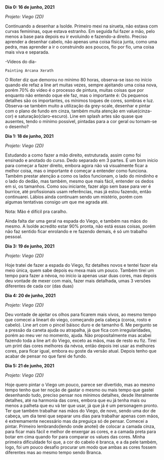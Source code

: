 **Dia 0: 16 de junho, 2021**

_Projeto: Viego (2D)_

Continuando a desenhar a Isolde. Primeiro mexi na sirueta, não estava com curvas femininas, oque estava estranho. Em seguida fui fazer a mão, pelo menos a base para depois eu ir evoluindo e fazendo-a direito.  Preciso aprender a desenhar cabelo, não apenas uma coisa física junta, como uma pedra, mas aprender a ir o construindo aos poucos, fio por fio, uma coisa mais viva e separada. 


-Vídeos do dia- 

    Painting Arcana Xerath

O Rioter diz que demorou no mínimo 80 horas, observa-se isso no início quando ele refaz a line art muitas vezes, sempre ajeitando uma coisa nova, porém 70% do vídeo é o processo de pintura, muitas coisas que por enquanto não entendo oque ele faz, mas o importante é: Os pequenos detalhes são os importantes, os mínimos toques de cores, sombras e luz. 
Observa-se também muito a utilização da grey-scale, desenhar e pintar com o plano de fundo em cinza, também muita atenção em value(cinza-cor) e saturação(claro-escuro). Line em splash artes são quase que ausentes, tendo o mínimo possível, pintadas para a cor geral ou tornam-se o desenho?  


 





**Dia 1: 18 de junho, 2021** 

_Projeto: Viego (2D)_

Estudando a como fazer a mão direito, estruturada, assim como foi ensinado e anotado do curso. Dedo separado em 3 partes. É um bom início para começar a fazer direito, embora agora não vá visualmente ficar a melhor coisa, mas o importante é começar a entender como funciona. Também prestar atenção a como os lados funcionam, o lado do mindinho e o lado do dedão, mas também, mesmo que mais fácil, entender os dedos em si, os tamanhos. Como sou iniciante, fazer algo sem base para ver é burrice, até profissionais usam referências, mas já estou fazendo, então continuarei. Lábios ainda continuam sendo um mistério, porém com algumas tentativas consigo um que me agrada até. 

Nota: Mão é difícil pra caralho. 

Ainda falta dar uma geral na espada do Viego, e também nas mãos do mesmo. A Isolde acredito estar 90% pronta, não está essas coisas, porém não faz sentido ficar enrolando e re fazendo demais, é só um trabalho pessoal. 


**Dia 3: 19 de junho, 2021** 

_Projeto: Viego (2D)_

Hoje tratei de fazer a espada do Viego, fiz detalhes novos e tentei fazer ela meio única, quem sabe depois eu mexa mais um pouco. Também tirei um tempo para fazer a névoa, no início ia apenas usar duas cores, mas depois deu vontade de mexer com mais, fazer mais detalhada, umas 3 versões diferentes de cada cor (das duas)



**Dia 4: 20 de junho, 2021**

_Projeto: Viego (2D)_

Deu vontade de ajeitar os olhos para ficarem mais vivos, ao mesmo tempo que comecei a lineart do viego, começando pela cabeça (coroa, rosto e cabelo). Line art com o pincel báisoc duro e de tamanho 6. Me pergunto se a pressão da caneta ajuda ou atrapalha, já que fica com irregularidades, porém ao meu ver no momento, ajuda. 
Não propositalmente mas acabei fazendo toda a line art do Viego, exceto as mãos, mas de resto eu fiz. Tirei um print das cores melhores da névoa, então depois irei usar as melhores cores, para ficar igual, embora eu goste da versão atual. Depois tenho que acabar de pensar no que farei de fundo. 




**Dia 5: 21 de junho, 2021**

_Projeto: Viego (2D)_

Hoje quero pintar o Viego um pouco, parece ser divertido, mas ao mesmo tempo tenho que ter noção de gastar o mesmo ou mais tempo que gastei desenhando tudo, preciso pensar nos mínimos detalhes, desde literalmente detalhes, até na harmonia das cores, embora que eu já tenha mais ou menos a palheta que eu vá ter que usar, já que já é um personagem pronto. Ter que também trabalhar nas mãos do Viego, de novo, sendo uma dor de cabeça, um dia terei que separar uns dias para trabalhar apenas com mãos, é extremamente necessário mas da preguiça só de pensar. 
Comecei a pintar. Primeiro lembrando(lendo onde anotei) de colocar a camada cinza, para ficar mais fácil e melhor de enxergar as cores, e a camada preta para botar em cima quando for para comparar os values das cores. Minha primeira dificuldade foi que, a cor do cabelo é branca, e a da pele também, logo, foi um pouco desafio procurar um modo que ambas as cores fossem diferentes mas ao mesmo tempo sendo Branca. 
